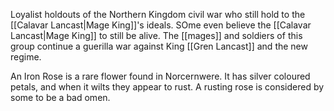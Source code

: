 Loyalist holdouts of the Northern Kingdom civil war who still hold to the [[Calavar Lancast|Mage King]]'s ideals. SOme even believe the [[Calavar Lancast|Mage King]] to still be alive. The [[mages]] and soldiers of this group continue a guerilla war against King [[Gren Lancast]] and the new regime.

An Iron Rose is a rare flower found in Norcernwere. It has silver coloured petals, and when it wilts they appear to rust. A rusting rose is considered by some to be a bad omen.